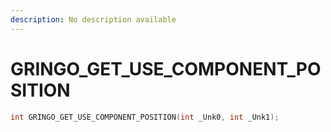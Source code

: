 ```yaml
---
description: No description available 
---
```


# GRINGO_GET_USE_COMPONENT_POSITION

```cpp
int GRINGO_GET_USE_COMPONENT_POSITION(int _Unk0, int _Unk1);
```